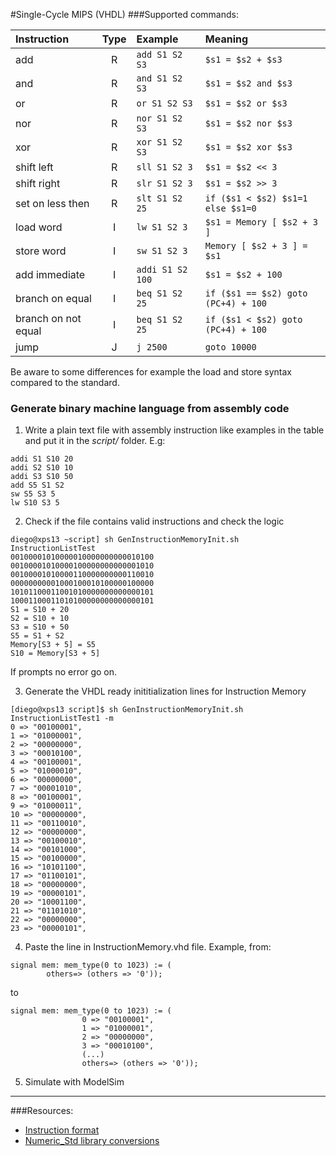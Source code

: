 #Single-Cycle MIPS (VHDL)
###Supported commands:

|Instruction|Type|Example|Meaning|
|:---|:-:|:--------------|:------------|
|add|R|`add S1 S2 S3`|`$s1 = $s2 + $s3`|
|and|R|`and S1 S2 S3`|`$s1 = $s2 and $s3`|
|or|R|`or S1 S2 S3`|`$s1 = $s2 or $s3`|
|nor|R|`nor S1 S2 S3`|`$s1 = $s2 nor $s3`|
|xor|R|`xor S1 S2 S3`|`$s1 = $s2 xor $s3`|
|shift left|R|`sll S1 S2 3`|`$s1 = $s2 << 3`|
|shift right|R|`slr S1 S2 3`|`$s1 = $s2 >> 3`|
|set on less then|R|`slt S1 S2 25`|`if ($s1 < $s2) $s1=1 else $s1=0`|
|load word|I|`lw S1 S2 3`|`$s1 = Memory [ $s2 + 3 ]`|
|store word|I|`sw S1 S2 3`|`Memory [ $s2 + 3 ] = $s1`|
|add immediate|I|`addi S1 S2 100`|`$s1 = $s2 + 100`|
|branch on equal|I|`beq S1 S2 25`|`if ($s1 == $s2) goto (PC+4) + 100`|
|branch on not equal|I|`beq S1 S2 25`|`if ($s1 < $s2) goto (PC+4) + 100`|
|jump|J|`j 2500`|`goto 10000`|

Be aware to some differences for example the load and store syntax compared to the standard.

### Generate binary machine language from assembly code
1) Write a plain text file with assembly instruction like examples in the table and put it in the _script/_ folder. E.g:
```
addi S1 S10 20
addi S2 S10 10
addi S3 S10 50
add S5 S1 S2
sw S5 S3 5
lw S10 S3 5
```
2) Check if the file contains valid instructions and check the logic
```
diego@xps13 ~script] sh GenInstructionMemoryInit.sh InstructionListTest 
00100001010000010000000000010100
00100001010000100000000000001010
00100001010000110000000000110010
00000000001000100010100000100000
10101100011001010000000000000101
10001100011010100000000000000101
S1 = S10 + 20
S2 = S10 + 10
S3 = S10 + 50
S5 = S1 + S2
Memory[S3 + 5] = S5
S10 = Memory[S3 + 5]
```
If prompts no error go on.

3) Generate the VHDL ready inititialization lines for Instruction Memory
```
[diego@xps13 script]$ sh GenInstructionMemoryInit.sh InstructionListTest1 -m
0 => "00100001",
1 => "01000001",
2 => "00000000",
3 => "00010100",
4 => "00100001",
5 => "01000010",
6 => "00000000",
7 => "00001010",
8 => "00100001",
9 => "01000011",
10 => "00000000",
11 => "00110010",
12 => "00000000",
13 => "00100010",
14 => "00101000",
15 => "00100000",
16 => "10101100",
17 => "01100101",
18 => "00000000",
19 => "00000101",
20 => "10001100",
21 => "01101010",
22 => "00000000",
23 => "00000101",
```
4) Paste the line in InstructionMemory.vhd file. Example, from:
```
signal mem: mem_type(0 to 1023) := (
    	others=> (others => '0'));
```
to
```
signal mem: mem_type(0 to 1023) := (
                0 => "00100001",
                1 => "01000001",
                2 => "00000000",
                3 => "00010100",
                (...)
		        others=> (others => '0'));
```
5) Simulate with ModelSim

---
###Resources:
- [Instruction format](http://en.wikibooks.org/wiki/MIPS_Assembly/Instruction_Formats)
- [Numeric_Std library conversions](http://www.lothar-miller.de/s9y/categories/16-Numeric_Std)
